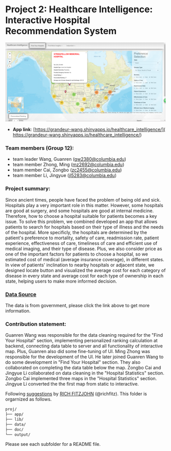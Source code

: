 # Project 2: Healthcare Intelligence: Interactive Hospital Recommendation System 

![image](figs/screen_ui.png)


+ **App link**: [https://grandeur-wang.shinyapps.io/healthcare_intelligence/]( https://grandeur-wang.shinyapps.io/healthcare_intelligence/)


### Team members (Group 12):
+ team leader  Wang, Guanren (gw2380@columbia.edu)
+ team member  Zhong, Ming (mz2692@columbia.edu)
+ team member  Cai, Zongbo (zc2455@columbia.edu)
+ team member  Li, Jingyue (jl5283@columbia.edu)


### Project summary: 
Since ancient times, people have faced the problem of being old and sick. Hospitals play a very important role in this matter. However, some hospitals are good at surgery, and some hospitals are good at internal medicine. Therefore, how to choose a hospital suitable for patients becomes a key issue. To solve this problem, we combined developed an app that allows patients to search for hospitals based on their type of illness and the needs of the hospital. More specificly, the hospitals are determined by the patient's preference to mortality, safety of care, readmission rate, patient experience, effectiveness of care, timeliness of care and efficient use of medical imaging, and their type of disease. Plus, we also consider price as one of the important factors for patients to choose a hospital, so we estimated cost of medical (average insurance coverage), in different states. In view of patients' inclination to nearby hospitals or adjacent state, we designed locate button and visualized the average cost for each category of disease in every state and average cost for each type of ownership in each state, helping users to make more informed decision.

### [Data Source](https://data.cms.gov/Medicare-Inpatient/Inpatient-Prospective-Payment-System-IPPS-Provider/97k6-zzx3)
The data is from government, please click the link above to get more information.

### Contribution statement:
Guanren Wang was responsible for the data cleaning required for the "Find Your Hospital" section, implementing personalized ranking calculation at backend, connecting data table to server and all functionality of interactive map. Plus, Guanren also did some fine-tuning of UI. Ming Zhong was responsible for the development of the UI. He later joined Guanren Wang to do some development in "Find Your Hospital" section. They also collaborated on completing the data table below the map. Zongbo Cai and Jingyue Li collaborated on data cleaning in the "Hospital Statistics" section. Zongbo Cai implemented three maps in the "Hospital Statistics" section. Jingyue Li converted the the first map from static to interactive.

Following [suggestions](http://nicercode.github.io/blog/2013-04-05-projects/) by [RICH FITZJOHN](http://nicercode.github.io/about/#Team) (@richfitz). This folder is orgarnized as follows.

```
proj/
├── app/
├── lib/
├── data/
├── doc/
└── output/
```

Please see each subfolder for a README file.

